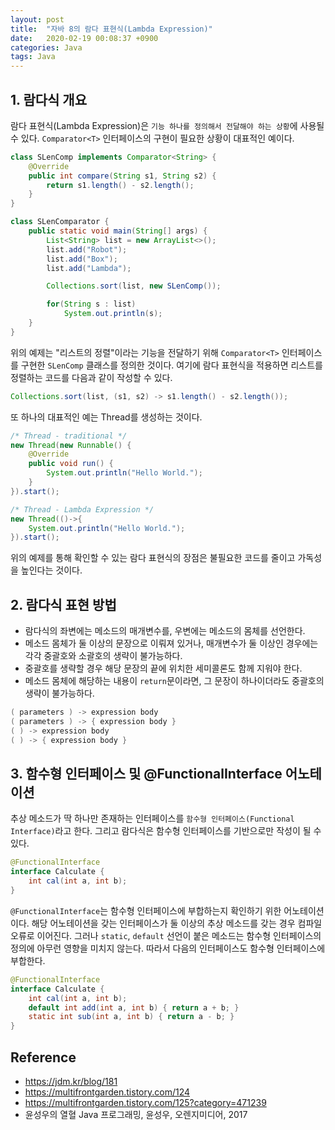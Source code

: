 ```yaml
---
layout: post
title:  "자바 8의 람다 표현식(Lambda Expression)"
date:   2020-02-19 00:08:37 +0900
categories: Java
tags: Java
---
```


## 1. 람다식 개요
람다 표현식(Lambda Expression)은 `기능 하나를 정의해서 전달해야 하는 상황`에 사용될 수 있다.  `Comparator<T>` 인터페이스의 구현이 필요한 상황이 대표적인 예이다.
```java
class SLenComp implements Comparator<String> {
    @Override
    public int compare(String s1, String s2) {
        return s1.length() - s2.length();
    }
}

class SLenComparator {
    public static void main(String[] args) {
        List<String> list = new ArrayList<>();
        list.add("Robot");
        list.add("Box");
        list.add("Lambda");

        Collections.sort(list, new SLenComp());

        for(String s : list) 
            System.out.println(s);
    }
}
```

위의 예제는 "리스트의 정렬"이라는 기능을 전달하기 위해 `Comparator<T>` 인터페이스를 구현한 `SLenComp` 클래스를 정의한 것이다. 여기에 람다 표현식을 적용하면 리스트를 정렬하는 코드를 다음과 같이 작성할 수 있다.
```java
Collections.sort(list, (s1, s2) -> s1.length() - s2.length());
```

또 하나의 대표적인 예는 Thread를 생성하는 것이다.
```java
/* Thread - traditional */
new Thread(new Runnable() {
    @Override
    public void run() {
        System.out.println("Hello World.");
    }
}).start();

/* Thread - Lambda Expression */
new Thread(()->{
    System.out.println("Hello World.");
}).start();
```
위의 예제를 통해 확인할 수 있는 람다 표현식의 장점은 불필요한 코드를 줄이고 가독성을 높인다는 것이다.

## 2. 람다식 표현 방법
* 람다식의 좌변에는 메소드의 매개변수를, 우변에는 메소드의 몸체를 선언한다. 
* 메소드 몸체가 둘 이상의 문장으로 이뤄져 있거나, 매개변수가 둘 이상인 경우에는 각각 중괄호와 소괄호의 생략이 불가능하다. 
* 중괄호를 생략할 경우 해당 문장의 끝에 위치한 세미콜론도 함께 지워야 한다. 
* 메소드 몸체에 해당하는 내용이 `return`문이라면, 그 문장이 하나이더라도 중괄호의 생략이 불가능하다.

```java
( parameters ) -> expression body
( parameters ) -> { expression body }
( ) -> expression body
( ) -> { expression body }
```

## 3. 함수형 인터페이스 및 @FunctionalInterface 어노테이션
추상 메소드가 딱 하나만 존재하는 인터페이스를 `함수형 인터페이스(Functional Interface)`라고 한다. 그리고 람다식은 함수형 인터페이스를 기반으로만 작성이 될 수 있다.
```java
@FunctionalInterface
interface Calculate {
    int cal(int a, int b);
}
```

`@FunctionalInterface`는 함수형 인터페이스에 부합하는지 확인하기 위한 어노테이션이다. 해당 어노테이션을 갖는 인터페이스가 둘 이상의 추상 메소드를 갖는 경우 컴파일 오류로 이어진다. 그러나 `static`, `default` 선언이 붙은 메소드는 함수형 인터페이스의 정의에 아무런 영향을 미치지 않는다. 따라서 다음의 인터페이스도 함수형 인터페이스에 부합한다.
```java
@FunctionalInterface
interface Calculate {
    int cal(int a, int b);
    default int add(int a, int b) { return a + b; }
    static int sub(int a, int b) { return a - b; }
}
```

## Reference
* https://jdm.kr/blog/181
* https://multifrontgarden.tistory.com/124 
* https://multifrontgarden.tistory.com/125?category=471239 
* 윤성우의 열혈 Java 프로그래밍, 윤성우, 오렌지미디어, 2017 